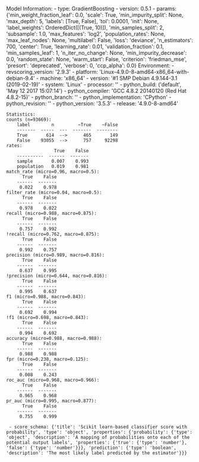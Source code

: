 Model Information:
	 - type: GradientBoosting
	 - version: 0.5.1
	 - params: {'min_weight_fraction_leaf': 0.0, 'scale': True, 'min_impurity_split': None, 'max_depth': 5, 'labels': [True, False], 'tol': 0.0001, 'init': None, 'label_weights': OrderedDict([(True, 10)]), 'min_samples_split': 2, 'subsample': 1.0, 'max_features': 'log2', 'population_rates': None, 'max_leaf_nodes': None, 'multilabel': False, 'loss': 'deviance', 'n_estimators': 700, 'center': True, 'learning_rate': 0.01, 'validation_fraction': 0.1, 'min_samples_leaf': 1, 'n_iter_no_change': None, 'min_impurity_decrease': 0.0, 'random_state': None, 'warm_start': False, 'criterion': 'friedman_mse', 'presort': 'deprecated', 'verbose': 0, 'ccp_alpha': 0.0}
	Environment:
	 - revscoring_version: '2.9.3'
	 - platform: 'Linux-4.9.0-8-amd64-x86_64-with-debian-9.4'
	 - machine: 'x86_64'
	 - version: '#1 SMP Debian 4.9.144-3.1 (2019-02-19)'
	 - system: 'Linux'
	 - processor: ''
	 - python_build: ('default', 'May 12 2017 15:07:14')
	 - python_compiler: 'GCC 4.8.2 20140120 (Red Hat 4.8.2-15)'
	 - python_branch: ''
	 - python_implementation: 'CPython'
	 - python_revision: ''
	 - python_version: '3.5.3'
	 - release: '4.9.0-8-amd64'
	
	Statistics:
	counts (n=93669):
		label        n         ~True    ~False
		-------  -----  ---  -------  --------
		True       614  -->      465       149
		False    93055  -->      757     92298
	rates:
		              True    False
		----------  ------  -------
		sample       0.007    0.993
		population   0.019    0.981
	match_rate (micro=0.96, macro=0.5):
		  True    False
		------  -------
		 0.022    0.978
	filter_rate (micro=0.04, macro=0.5):
		  True    False
		------  -------
		 0.978    0.022
	recall (micro=0.988, macro=0.875):
		  True    False
		------  -------
		 0.757    0.992
	!recall (micro=0.762, macro=0.875):
		  True    False
		------  -------
		 0.992    0.757
	precision (micro=0.989, macro=0.816):
		  True    False
		------  -------
		 0.637    0.995
	!precision (micro=0.644, macro=0.816):
		  True    False
		------  -------
		 0.995    0.637
	f1 (micro=0.988, macro=0.843):
		  True    False
		------  -------
		 0.692    0.994
	!f1 (micro=0.698, macro=0.843):
		  True    False
		------  -------
		 0.994    0.692
	accuracy (micro=0.988, macro=0.988):
		  True    False
		------  -------
		 0.988    0.988
	fpr (micro=0.238, macro=0.125):
		  True    False
		------  -------
		 0.008    0.243
	roc_auc (micro=0.968, macro=0.966):
		  True    False
		------  -------
		 0.965    0.968
	pr_auc (micro=0.995, macro=0.877):
		  True    False
		------  -------
		 0.755    0.999
	
	 - score_schema: {'title': 'Scikit learn-based classifier score with probability', 'type': 'object', 'properties': {'probability': {'type': 'object', 'description': 'A mapping of probabilities onto each of the potential output labels', 'properties': {'true': {'type': 'number'}, 'false': {'type': 'number'}}}, 'prediction': {'type': 'boolean', 'description': 'The most likely label predicted by the estimator'}}}

